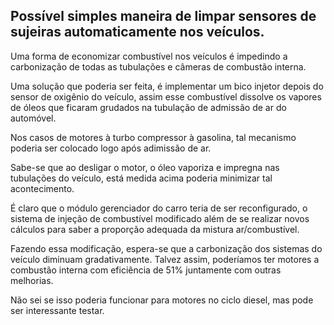 ## Possível simples maneira de limpar sensores de sujeiras automaticamente nos veículos.

Uma forma de economizar combustível nos veículos é impedindo a carbonização de todas as tubulações e câmeras de combustão interna.

Uma solução que poderia ser feita, é implementar um bico injetor depois do sensor de oxigênio do veículo, assim esse combustível dissolve os vapores de óleos que ficaram grudados na tubulação de admissão de ar do automóvel.

Nos casos de motores à turbo compressor à gasolina, tal mecanismo poderia ser colocado logo após adimissão de ar.

Sabe-se que ao desligar o motor, o óleo vaporiza e impregna nas tubulações do veículo, está medida acima poderia minimizar tal acontecimento.

É claro que o módulo gerenciador do carro teria de ser reconfigurado, o sistema de injeção de combustível modificado além de se realizar novos cálculos para saber a proporção adequada da mistura ar/combustível.

Fazendo essa modificação, espera-se que a carbonização dos sistemas do veículo diminuam gradativamente. Talvez assim, poderíamos ter motores a combustão interna com eficiência de 51% juntamente com outras melhorias.

Não sei se isso poderia funcionar para motores no ciclo diesel, mas pode ser interessante testar.

